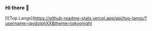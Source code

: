 ### Hi there 👋

[![Top Langs](https://github-readme-stats.vercel.app/api/top-langs/?username=jaydolphXX&theme=tokyonight
